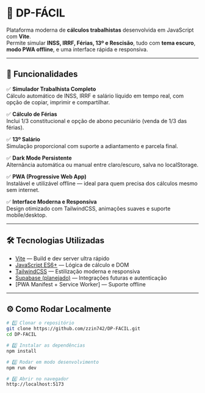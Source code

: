 # 💼 DP-FÁCIL  

Plataforma moderna de **cálculos trabalhistas** desenvolvida em JavaScript com **Vite**.  
Permite simular **INSS, IRRF, Férias, 13º e Rescisão**, tudo com **tema escuro**, **modo PWA offline**, e uma interface rápida e responsiva.  

---

## 🚀 Funcionalidades

✅ **Simulador Trabalhista Completo**  
Cálculo automático de INSS, IRRF e salário líquido em tempo real, com opção de copiar, imprimir e compartilhar.  

✅ **Cálculo de Férias**  
Inclui 1/3 constitucional e opção de abono pecuniário (venda de 1/3 das férias).  

✅ **13º Salário**  
Simulação proporcional com suporte a adiantamento e parcela final.  

✅ **Dark Mode Persistente**  
Alternância automática ou manual entre claro/escuro, salva no localStorage.  

✅ **PWA (Progressive Web App)**  
Instalável e utilizável offline — ideal para quem precisa dos cálculos mesmo sem internet.  

✅ **Interface Moderna e Responsiva**  
Design otimizado com TailwindCSS, animações suaves e suporte mobile/desktop.  

---

## 🛠️ Tecnologias Utilizadas

- [Vite](https://vitejs.dev/) — Build e dev server ultra rápido  
- [JavaScript ES6+](https://developer.mozilla.org/pt-BR/docs/Web/JavaScript) — Lógica de cálculo e DOM  
- [TailwindCSS](https://tailwindcss.com/) — Estilização moderna e responsiva  
- [Supabase (planejado)](https://supabase.com/) — Integrações futuras e autenticação  
- [PWA Manifest + Service Worker] — Suporte offline  

---

## ⚙️ Como Rodar Localmente

```bash
# 1️⃣ Clonar o repositório
git clone https://github.com/zzin742/DP-FACIL.git
cd DP-FACIL

# 2️⃣ Instalar as dependências
npm install

# 3️⃣ Rodar em modo desenvolvimento
npm run dev

# 4️⃣ Abrir no navegador
http://localhost:5173
